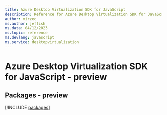 ```yaml
---
title: Azure Desktop Virtualization SDK for JavaScript
description: Reference for Azure Desktop Virtualization SDK for JavaScript
author: xirzec
ms.author: jeffish
ms.data: 04/12/2023
ms.topic: reference
ms.devlang: javascript
ms.service: desktopvirtualization
---
```

# Azure Desktop Virtualization SDK for JavaScript - preview
## Packages - preview
[!INCLUDE [packages](desktop-virtualization-index.md)]